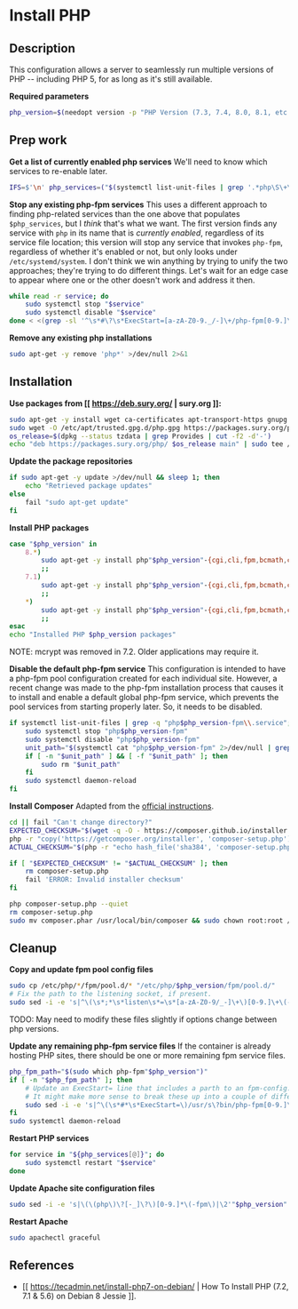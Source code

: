 # Install PHP

## Description

This configuration allows a server to seamlessly run multiple versions of PHP -- including PHP 5, for as long as it's still available.

**Required parameters**
```bash
php_version=$(needopt version -p "PHP Version (7.3, 7.4, 8.0, 8.1, etc.):" -m '^[78]\.+[0-9]$')
```


## Prep work

**Get a list of currently enabled php services**
We'll need to know which services to re-enable later.
```bash
IFS=$'\n' php_services=("$(systemctl list-unit-files | grep '.*php\S\+\s\+enabled\s' | grep -v sessionclean | cut -d ' ' -f 1)")
```

**Stop any existing php-fpm services**
This uses a different approach to finding php-related services than the one above that populates `$php_services`, but I *think* that's what we want. The first version finds any service with `php` in its name that is *currently enabled*, regardless of its service file location; this version will stop any service that invokes `php-fpm`, regardless of whether it's enabled or not, but only looks under `/etc/systemd/system`. I don't think we win anything by trying to unify the two approaches; they're trying to do different things. Let's wait for an edge case to appear where one or the other doesn't work and address it then.
```bash
while read -r service; do
    sudo systemctl stop "$service"
    sudo systemctl disable "$service"
done < <(grep -sl '^\s*#\?\s*ExecStart=[a-zA-Z0-9._/-]\+/php-fpm[0-9.]\+\s\+' /etc/systemd/system/*)
```

**Remove any existing php installations**
```bash
sudo apt-get -y remove 'php*' >/dev/null 2>&1
```


## Installation

**Use packages from [[ https://deb.sury.org/ | sury.org ]]:**
```bash
sudo apt-get -y install wget ca-certificates apt-transport-https gnupg >/dev/null
sudo wget -O /etc/apt/trusted.gpg.d/php.gpg https://packages.sury.org/php/apt.gpg && sudo chmod 0644 /etc/apt/trusted.gpg.d/php.gpg
os_release=$(dpkg --status tzdata | grep Provides | cut -f2 -d'-')
echo "deb https://packages.sury.org/php/ $os_release main" | sudo tee /etc/apt/sources.list.d/php.list
```

**Update the package repositories**
```bash
if sudo apt-get -y update >/dev/null && sleep 1; then
    echo "Retrieved package updates"
else
    fail "sudo apt-get update"
fi
```

**Install PHP packages**
```bash
case "$php_version" in
    8.*)
        sudo apt-get -y install php"$php_version"-{cgi,cli,fpm,bcmath,common,ctype,curl,exif,fileinfo,gd,gmp,imagick,imap,intl,ldap,mbstring,mysql,mysqlnd,opcache,pdo,pgsql,readline,soap,sqlite3,tidy,tokenizer,xml,xmlrpc,zip} >/dev/null || fail "sudo apt -y install [php packages...]"
        ;;
    7.1)
        sudo apt-get -y install php"$php_version"-{cgi,cli,fpm,bcmath,common,ctype,curl,exif,fileinfo,gd,gmp,imagick,imap,intl,json,ldap,mbstring,mcrypt,mysql,mysqlnd,opcache,pdo,pgsql,readline,soap,tidy,tokenizer,xml,xmlrpc,zip} >/dev/null || fail "sudo apt -y install [php packages...]"
        ;;
    *)
        sudo apt-get -y install php"$php_version"-{cgi,cli,fpm,bcmath,common,ctype,curl,exif,fileinfo,gd,gmp,imagick,imap,intl,json,ldap,mbstring,mysql,mysqlnd,opcache,pdo,pgsql,readline,soap,sqlite3,tidy,tokenizer,xml,xmlrpc,zip} >/dev/null || fail "sudo apt -y install [php packages...]"
        ;;
esac
echo "Installed PHP $php_version packages"
```
NOTE: mcrypt was removed in 7.2. Older applications may require it.

**Disable the default php-fpm service**
This configuration is intended to have a php-fpm pool configuration created for each individual site. However, a recent change was made to the php-fpm installation process that causes it to install and enable a default global php-fpm service, which prevents the pool services from starting properly later. So, it needs to be disabled.
```bash
if systemctl list-unit-files | grep -q "php$php_version-fpm\\.service"; then
    sudo systemctl stop "php$php_version-fpm"
    sudo systemctl disable "php$php_version-fpm"
    unit_path="$(systemctl cat "php$php_version-fpm" 2>/dev/null | grep -oP '^#\s*\K/.*/php[0-9.]+-fpm.service')"
    if [ -n "$unit_path" ] && [ -f "$unit_path" ]; then
        sudo rm "$unit_path"
    fi
    sudo systemctl daemon-reload
fi
```

**Install Composer**
Adapted from the [official instructions](https://getcomposer.org/doc/faqs/how-to-install-composer-programmatically.md).
```bash
cd || fail "Can't change directory?"
EXPECTED_CHECKSUM="$(wget -q -O - https://composer.github.io/installer.sig)"
php -r "copy('https://getcomposer.org/installer', 'composer-setup.php');"
ACTUAL_CHECKSUM="$(php -r "echo hash_file('sha384', 'composer-setup.php');")"

if [ "$EXPECTED_CHECKSUM" != "$ACTUAL_CHECKSUM" ]; then
    rm composer-setup.php
    fail 'ERROR: Invalid installer checksum'
fi

php composer-setup.php --quiet
rm composer-setup.php
sudo mv composer.phar /usr/local/bin/composer && sudo chown root:root /usr/local/bin/composer
```


## Cleanup

**Copy and update fpm pool config files**
```bash
sudo cp /etc/php/*/fpm/pool.d/* "/etc/php/$php_version/fpm/pool.d/"
# Fix the path to the listening socket, if present.
sudo sed -i -e 's|^\(\s*;*\s*listen\s*=\s*[a-zA-Z0-9/_-]\+\)[0-9.]\+\(-fpm.*\)$|\1'"$php_version"'\2|' "/etc/php/$php_version/fpm/pool.d/*"
```
TODO: May need to modify these files slightly if options change between php versions.

**Update any remaining php-fpm service files**
If the container is already hosting PHP sites, there should be one or more remaining fpm service files.
```bash
php_fpm_path="$(sudo which php-fpm"$php_version")"
if [ -n "$php_fpm_path" ]; then
    # Update an ExecStart= line that includes a parth to an fpm-config.
    # It might make more sense to break these up into a couple of different sed commands.
    sudo sed -i -e 's|^\(\s*#*\s*ExecStart=\)/usr/s\?bin/php-fpm[0-9.]\+\s\+\(.*/etc/php/\)[0-9.]\+\(.*\)$|\1'"$php_fpm_path"' \2'"$php_version"'\3|' /etc/systemd/system/*.service
fi
sudo systemctl daemon-reload
```

**Restart PHP services**
```bash
for service in "${php_services[@]}"; do
    sudo systemctl restart "$service"
done
```

**Update Apache site configuration files**
```bash
sudo sed -i -e 's|\(\(php\)\?[-_]\?\)[0-9.]*\(-fpm\)|\2'"$php_version"'\3|' /etc/apache2/sites-available/*
```

**Restart Apache**
```bash
sudo apachectl graceful
```


## References

* [[ https://tecadmin.net/install-php7-on-debian/ | How To Install PHP (7.2, 7.1 & 5.6) on Debian 8 Jessie ]].

